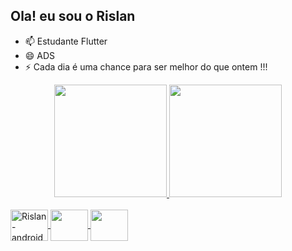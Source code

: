 ## Ola! eu sou o Rislan 

- 📫 Estudante Flutter 
- 😄 ADS 
- ⚡ Cada dia é uma chance para ser melhor do que ontem !!!


<div align="center">
  <a href="https://github.com/RislanSousa">
  <img height="180em" src="https://github-readme-stats.vercel.app/api?username=RislanSousa&show_icons=true&theme=dracula&include_all_commits=true&count_private=true"/>
    
  <img height="180em" src="https://github-readme-stats.vercel.app/api/top-langs/?username=RislanSousa&layout=compact&langs_count=7&theme=dracula"/>
</div>

<div style="display: inline_block"><br>
<img align="center" alt="Rislan-android"  height="50" width="60" src= "https://cdn.jsdelivr.net/gh/devicons/devicon/icons/androidstudio/androidstudio-original.svg" />
  <img align="center"  height="50" width="60" src="https://cdn.jsdelivr.net/gh/devicons/devicon/icons/flutter/flutter-original.svg" />
<img align="center"  height="50" width="60" src="https://cdn.jsdelivr.net/gh/devicons/devicon/icons/dart/dart-original.svg" />

</div>
